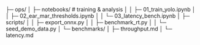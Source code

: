 ├─ ops/
│  ├─ notebooks/                           # training & analysis
│  │  ├─ 01_train_yolo.ipynb
│  │  ├─ 02_ear_mar_thresholds.ipynb
│  │  └─ 03_latency_bench.ipynb
│  ├─ scripts/
│  │  ├─ export_onnx.py
│  │  ├─ benchmark_rt.py
│  │  └─ seed_demo_data.py
│  └─ benchmarks/
│     ├─ throughput.md
│     └─ latency.md